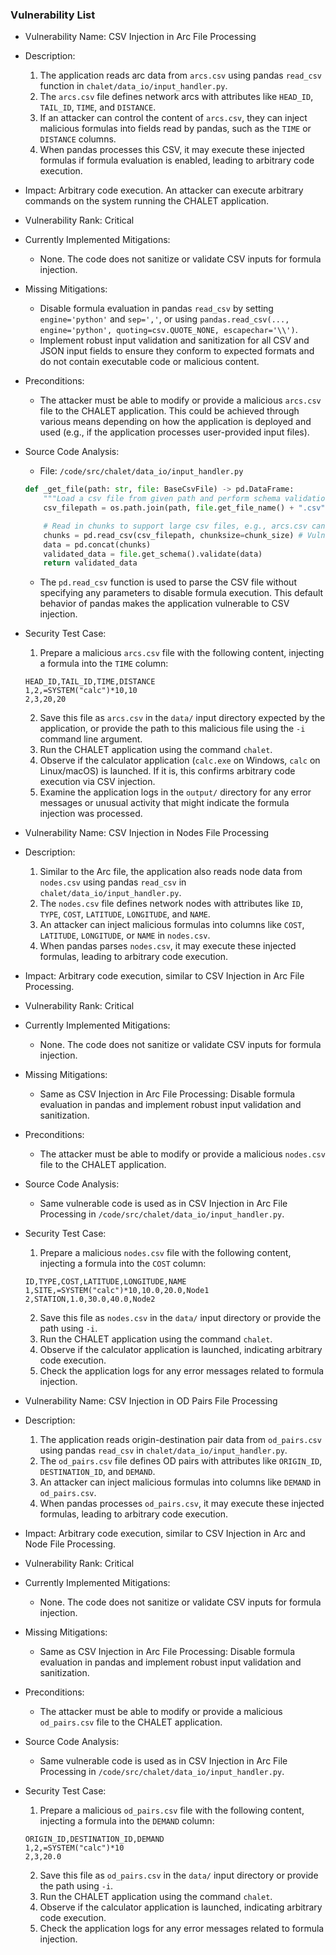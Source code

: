 ### Vulnerability List

- Vulnerability Name: CSV Injection in Arc File Processing
- Description:
    1. The application reads arc data from `arcs.csv` using pandas `read_csv` function in `chalet/data_io/input_handler.py`.
    2. The `arcs.csv` file defines network arcs with attributes like `HEAD_ID`, `TAIL_ID`, `TIME`, and `DISTANCE`.
    3. If an attacker can control the content of `arcs.csv`, they can inject malicious formulas into fields read by pandas, such as the `TIME` or `DISTANCE` columns.
    4. When pandas processes this CSV, it may execute these injected formulas if formula evaluation is enabled, leading to arbitrary code execution.
- Impact: Arbitrary code execution. An attacker can execute arbitrary commands on the system running the CHALET application.
- Vulnerability Rank: Critical
- Currently Implemented Mitigations:
    - None. The code does not sanitize or validate CSV inputs for formula injection.
- Missing Mitigations:
    - Disable formula evaluation in pandas `read_csv` by setting `engine='python'` and `sep=','`, or using `pandas.read_csv(..., engine='python', quoting=csv.QUOTE_NONE, escapechar='\\')`.
    - Implement robust input validation and sanitization for all CSV and JSON input fields to ensure they conform to expected formats and do not contain executable code or malicious content.
- Preconditions:
    - The attacker must be able to modify or provide a malicious `arcs.csv` file to the CHALET application. This could be achieved through various means depending on how the application is deployed and used (e.g., if the application processes user-provided input files).
- Source Code Analysis:
    - File: `/code/src/chalet/data_io/input_handler.py`
    ```python
    def _get_file(path: str, file: BaseCsvFile) -> pd.DataFrame:
        """Load a csv file from given path and perform schema validations."""
        csv_filepath = os.path.join(path, file.get_file_name() + ".csv")

        # Read in chunks to support large csv files, e.g., arcs.csv can have thousands of rows
        chunks = pd.read_csv(csv_filepath, chunksize=chunk_size) # Vulnerable line
        data = pd.concat(chunks)
        validated_data = file.get_schema().validate(data)
        return validated_data
    ```
    - The `pd.read_csv` function is used to parse the CSV file without specifying any parameters to disable formula execution. This default behavior of pandas makes the application vulnerable to CSV injection.
- Security Test Case:
    1. Prepare a malicious `arcs.csv` file with the following content, injecting a formula into the `TIME` column:
    ```csv
    HEAD_ID,TAIL_ID,TIME,DISTANCE
    1,2,=SYSTEM("calc")*10,10
    2,3,20,20
    ```
    2. Save this file as `arcs.csv` in the `data/` input directory expected by the application, or provide the path to this malicious file using the `-i` command line argument.
    3. Run the CHALET application using the command `chalet`.
    4. Observe if the calculator application (`calc.exe` on Windows, `calc` on Linux/macOS) is launched. If it is, this confirms arbitrary code execution via CSV injection.
    5. Examine the application logs in the `output/` directory for any error messages or unusual activity that might indicate the formula injection was processed.

- Vulnerability Name: CSV Injection in Nodes File Processing
- Description:
    1. Similar to the Arc file, the application also reads node data from `nodes.csv` using pandas `read_csv` in `chalet/data_io/input_handler.py`.
    2. The `nodes.csv` file defines network nodes with attributes like `ID`, `TYPE`, `COST`, `LATITUDE`, `LONGITUDE`, and `NAME`.
    3. An attacker can inject malicious formulas into columns like `COST`, `LATITUDE`, `LONGITUDE`, or `NAME` in `nodes.csv`.
    4. When pandas parses `nodes.csv`, it may execute these injected formulas, leading to arbitrary code execution.
- Impact: Arbitrary code execution, similar to CSV Injection in Arc File Processing.
- Vulnerability Rank: Critical
- Currently Implemented Mitigations:
    - None. The code does not sanitize or validate CSV inputs for formula injection.
- Missing Mitigations:
    - Same as CSV Injection in Arc File Processing: Disable formula evaluation in pandas and implement robust input validation and sanitization.
- Preconditions:
    - The attacker must be able to modify or provide a malicious `nodes.csv` file to the CHALET application.
- Source Code Analysis:
    - Same vulnerable code is used as in CSV Injection in Arc File Processing in `/code/src/chalet/data_io/input_handler.py`.
- Security Test Case:
    1. Prepare a malicious `nodes.csv` file with the following content, injecting a formula into the `COST` column:
    ```csv
    ID,TYPE,COST,LATITUDE,LONGITUDE,NAME
    1,SITE,=SYSTEM("calc")*10,10.0,20.0,Node1
    2,STATION,1.0,30.0,40.0,Node2
    ```
    2. Save this file as `nodes.csv` in the `data/` input directory or provide the path using `-i`.
    3. Run the CHALET application using the command `chalet`.
    4. Observe if the calculator application is launched, indicating arbitrary code execution.
    5. Check the application logs for any error messages related to formula injection.

- Vulnerability Name: CSV Injection in OD Pairs File Processing
- Description:
    1. The application reads origin-destination pair data from `od_pairs.csv` using pandas `read_csv` in `chalet/data_io/input_handler.py`.
    2. The `od_pairs.csv` file defines OD pairs with attributes like `ORIGIN_ID`, `DESTINATION_ID`, and `DEMAND`.
    3. An attacker can inject malicious formulas into columns like `DEMAND` in `od_pairs.csv`.
    4. When pandas processes `od_pairs.csv`, it may execute these injected formulas, leading to arbitrary code execution.
- Impact: Arbitrary code execution, similar to CSV Injection in Arc and Node File Processing.
- Vulnerability Rank: Critical
- Currently Implemented Mitigations:
    - None. The code does not sanitize or validate CSV inputs for formula injection.
- Missing Mitigations:
    - Same as CSV Injection in Arc File Processing: Disable formula evaluation in pandas and implement robust input validation and sanitization.
- Preconditions:
    - The attacker must be able to modify or provide a malicious `od_pairs.csv` file to the CHALET application.
- Source Code Analysis:
    - Same vulnerable code is used as in CSV Injection in Arc File Processing in `/code/src/chalet/data_io/input_handler.py`.
- Security Test Case:
    1. Prepare a malicious `od_pairs.csv` file with the following content, injecting a formula into the `DEMAND` column:
    ```csv
    ORIGIN_ID,DESTINATION_ID,DEMAND
    1,2,=SYSTEM("calc")*10
    2,3,20.0
    ```
    2. Save this file as `od_pairs.csv` in the `data/` input directory or provide the path using `-i`.
    3. Run the CHALET application using the command `chalet`.
    4. Observe if the calculator application is launched, indicating arbitrary code execution.
    5. Check the application logs for any error messages related to formula injection.